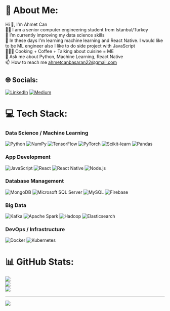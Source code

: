# 💫 About Me:
Hi 👋, I'm Ahmet Can <br>🧑‍💻  I am a senior computer engineering student from Istanbul/Turkey<br>🔭 I’m currently improving my data science skills<br>🌱 In these days I'm learning machine learning and React Native.  I would like to be ML engineer also I like to do side project with JavaScript <br>👨🏽‍🍳  Cooking + Coffee + Talking about cuisine = ME<br>💬 Ask me about Python, Machine Learning, React Native <br>📫 How to reach me ahmetcanbasaran22@gmail.com


## 🌐 Socials:
[![LinkedIn](https://img.shields.io/badge/LinkedIn-%230077B5.svg?logo=linkedin&logoColor=white)](https://www.linkedin.com/in/ahmet-can-basaran/) [![Medium](https://img.shields.io/badge/Medium-12100E?logo=medium&logoColor=white)](https://medium.com/@ahmetcanbasaran) 

# 💻 Tech Stack:
### Data Science / Machine Learning 
![Python](https://img.shields.io/badge/python-3670A0?style=for-the-badge&logo=python&logoColor=ffdd54)
![NumPy](https://img.shields.io/badge/numpy-%23013243.svg?style=for-the-badge&logo=numpy&logoColor=white)
![TensorFlow](https://img.shields.io/badge/TensorFlow-%23FF6F00.svg?style=for-the-badge&logo=TensorFlow&logoColor=white)
![PyTorch](https://img.shields.io/badge/PyTorch-%23EE4C2C.svg?style=for-the-badge&logo=PyTorch&logoColor=white)
![Scikit-learn](https://img.shields.io/badge/scikit--learn-%23F7931E.svg?style=for-the-badge&logo=scikit-learn&logoColor=white)
![Pandas](https://img.shields.io/badge/pandas-%23150458.svg?style=for-the-badge&logo=pandas&logoColor=white)
### App Development
![JavaScript](https://img.shields.io/badge/javascript-%23323330.svg?style=for-the-badge&logo=javascript&logoColor=%23F7DF1E)
![React](https://img.shields.io/badge/react-%2320232a.svg?style=for-the-badge&logo=react&logoColor=%2361DAFB)
![React Native](https://img.shields.io/badge/react_native-%2320232a.svg?style=for-the-badge&logo=react&logoColor=%2361DAFB)
![Node.js](https://img.shields.io/badge/node.js-%2343853D.svg?style=for-the-badge&logo=node.js&logoColor=white)
### Database Management 
![MongoDB](https://img.shields.io/badge/MongoDB-%2347A248.svg?style=for-the-badge&logo=mongodb&logoColor=white)
![Microsoft SQL Server](https://img.shields.io/badge/Microsoft%20SQL%20Server-CC2927?style=for-the-badge&logo=microsoft%20sql%20server&logoColor=white)
![MySQL](https://img.shields.io/badge/mysql-%2300f.svg?style=for-the-badge&logo=mysql&logoColor=white)
![Firebase](https://img.shields.io/badge/firebase-%23039BE5.svg?style=for-the-badge&logo=firebase)
### Big Data
![Kafka](https://img.shields.io/badge/Apache%20Kafka-231F20?style=for-the-badge&logo=apache-kafka&logoColor=white)
![Apache Spark](https://img.shields.io/badge/Apache%20Spark-E25A1C?style=for-the-badge&logo=apache-spark&logoColor=white)
![Hadoop](https://img.shields.io/badge/Apache%20Hadoop-66CCFF?style=for-the-badge&logo=apache-hadoop&logoColor=black)
![Elasticsearch](https://img.shields.io/badge/Elasticsearch-005571?style=for-the-badge&logo=elasticsearch&logoColor=white)
### DevOps / Infrastructure
![Docker](https://img.shields.io/badge/Docker-2496ED?style=for-the-badge&logo=docker&logoColor=white)
![Kubernetes](https://img.shields.io/badge/Kubernetes-326CE5?style=for-the-badge&logo=kubernetes&logoColor=white)



# 📊 GitHub Stats:
![](https://github-readme-stats.vercel.app/api?username=ahmetcanbasaran&theme=dark&hide_border=false&include_all_commits=true&count_private=true)<br/>
![](https://github-readme-streak-stats.herokuapp.com/?user=ahmetcanbasaran&theme=dark&hide_border=false)<br/>
![](https://github-readme-stats.vercel.app/api/top-langs/?username=ahmetcanbasaran&theme=dark&hide_border=false&include_all_commits=true&count_private=true&layout=compact)

---
[![](https://visitcount.itsvg.in/api?id=ahmetcanbasaran&icon=0&color=0)](https://visitcount.itsvg.in)

<!-- Proudly created with GPRM ( https://gprm.itsvg.in ) -->
